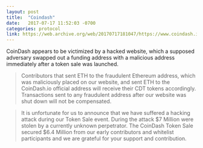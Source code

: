 ```yaml
---
layout: post
title:  "Coindash"
date:   2017-07-17 11:52:03 -0700
categories: protocol
link: https://web.archive.org/web/20170717181047/https://www.coindash.io/ 
---
```

CoinDash appears to be victimized by a hacked website, which a supposed adversary swapped out a funding address with a malicious address immediately after a token sale was launched.

>  Contributors that sent ETH to the fraudulent Ethereum address, which was maliciously placed on our website, and sent ETH to the CoinDash.io official address will receive their CDT tokens accordingly. Transactions sent to any fraudulent address after our website was shut down will not be compensated.

> It is unfortunate for us to announce that we have suffered a hacking attack during our Token Sale event. During the attack $7 Million were stolen by a currently unknown perpetrator. The CoinDash Token Sale secured $6.4 Million from our early contributors and whitelist participants and we are grateful for your support and contribution.


